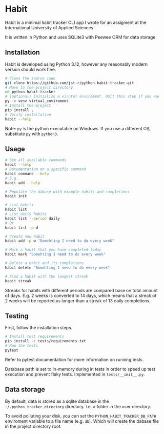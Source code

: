 # Habit

Habit is a minimal habit tracker CLI app I wrote for an assigment at the
International University of Applied Sciences.

It is written in Python and uses SQLite3 with Peewee ORM for data storage.

## Installation

Habit is developed using Python 3.12, however any reasonably modern version
should work fine.

```bash
# Clone the source code
git clone https://github.com/jst-r/python-habit-tracker.git
# Move to the project directory
cd python-habit-tracker
# (optional) Initialize a virutal enviroment. Omit this step if you want to perform system wide installation. 
py -m venv virtual_enviroment
# Install the project
pip install .
# Verify installation
habit --help
```

Note: `py` is the python executable on Windows. If you use a different OS,
substitute `py` with `python3`.

## Usage

```bash
# See all available commands
habit --help
# Documentation on a specific command
habit command --help
# E.g.
habit add --help

# Populate the dabase with example habits and completions
habit init

# List habits
habit list
# List daily habits
habit list --period daily
# Or
habit list -p d

# Create new habit
habit add -p w "Somehting I need to do every week"

# Mark a habit that you have completed today
habit mark "Somehting I need to do every week"

# Delete a habit and its completions
habit delete "Somehting I need to do every week"

# Find a habit with the longest streak
habit streak
```

Streaks for habits with different periods are compared base on total amount of
days. E.g. 2 weeks is converted to 14 days, which means that a streak of 2 weeks
will be reported as longer than a streak of 13 daily completions.

## Testing

First, follow the installation steps.

```bash
# Install test requirements
pip install -r tests/requirements.txt
# Run the tests
pytest
```

Refer to pytest documentation for more information on running tests.

Database path is set to in-memory during in tests in order to speed up test
execution and prevent flaky tests. Implemented in `tests/__init__.py`.

## Data storage

By default, data is stored as a sqlite database in the
`~/.python_tracker_directory` directory. I.e. a folder in the user directory.

To avoid polluting your disk, you can set the `PYTHON_HABIT_TRACKER_DB_PATH`
enviroment variable to a file name (e.g. `db`). Which will create the dabase
file in the project directory root.
